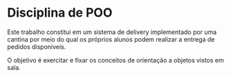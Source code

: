 # Disciplina de POO

Este trabalho constitui em um sistema de delivery implementado por uma cantina
por meio do qual os próprios alunos podem realizar a entrega de pedidos disponíveis.

O objetivo é exercitar e fixar os conceitos de orientação a objetos vistos em sala.
